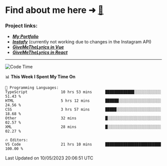 # Find about me here ➜ [🧑](https://pauabella.dev)

### Project links:
- ***[My Portfolio](https://pauabella.dev)***
- ***[Instafy](https://instafy.me)*** (currently not working due to changes in the Instagram API)
- ***[GiveMeTheLyrics in Vue](https://lyrics.pauabella.dev)***
- ***[GiveMeTheLyrics in React](https://pauabella.dev/GiveMeTheLyrics)***

---
<!--START_SECTION:waka-->
![Code Time](http://img.shields.io/badge/Code%20Time-2%2C149%20hrs%2013%20mins-blue)

📊 **This Week I Spent My Time On** 

```text
💬 Programming Languages: 
TypeScript               10 hrs 53 mins      █████████████░░░░░░░░░░░░   51.43 % 
HTML                     5 hrs 12 mins       ██████░░░░░░░░░░░░░░░░░░░   24.56 % 
CSS                      3 hrs 57 mins       █████░░░░░░░░░░░░░░░░░░░░   18.68 % 
Other                    32 mins             █░░░░░░░░░░░░░░░░░░░░░░░░   02.57 % 
XML                      28 mins             █░░░░░░░░░░░░░░░░░░░░░░░░   02.27 % 

🔥 Editors: 
VS Code                  21 hrs 10 mins      █████████████████████████   100.00 % 
```


 Last Updated on 10/05/2023 20:06:51 UTC
<!--END_SECTION:waka-->
